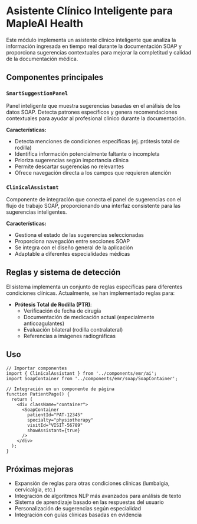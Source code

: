 # Asistente Clínico Inteligente para MapleAI Health

Este módulo implementa un asistente clínico inteligente que analiza la información ingresada en tiempo real durante la documentación SOAP y proporciona sugerencias contextuales para mejorar la completitud y calidad de la documentación médica.

## Componentes principales

### `SmartSuggestionPanel`

Panel inteligente que muestra sugerencias basadas en el análisis de los datos SOAP. Detecta patrones específicos y genera recomendaciones contextuales para ayudar al profesional clínico durante la documentación.

**Características:**
- Detecta menciones de condiciones específicas (ej. prótesis total de rodilla)
- Identifica información potencialmente faltante o incompleta
- Prioriza sugerencias según importancia clínica
- Permite descartar sugerencias no relevantes
- Ofrece navegación directa a los campos que requieren atención

### `ClinicalAssistant`

Componente de integración que conecta el panel de sugerencias con el flujo de trabajo SOAP, proporcionando una interfaz consistente para las sugerencias inteligentes.

**Características:**
- Gestiona el estado de las sugerencias seleccionadas
- Proporciona navegación entre secciones SOAP
- Se integra con el diseño general de la aplicación
- Adaptable a diferentes especialidades médicas

## Reglas y sistema de detección

El sistema implementa un conjunto de reglas específicas para diferentes condiciones clínicas. Actualmente, se han implementado reglas para:

- **Prótesis Total de Rodilla (PTR)**:
  - Verificación de fecha de cirugía
  - Documentación de medicación actual (especialmente anticoagulantes)
  - Evaluación bilateral (rodilla contralateral)
  - Referencias a imágenes radiográficas

## Uso

```tsx
// Importar componentes
import { ClinicalAssistant } from '../components/emr/ai';
import SoapContainer from '../components/emr/soap/SoapContainer';

// Integración en un componente de página
function PatientPage() {
  return (
    <div className="container">
      <SoapContainer 
        patientId="PAT-12345"
        specialty="physiotherapy"
        visitId="VISIT-56789"
        showAssistant={true}
      />
    </div>
  );
}
```

## Próximas mejoras

- Expansión de reglas para otras condiciones clínicas (lumbalgia, cervicalgia, etc.)
- Integración de algoritmos NLP más avanzados para análisis de texto
- Sistema de aprendizaje basado en las respuestas del usuario
- Personalización de sugerencias según especialidad
- Integración con guías clínicas basadas en evidencia 